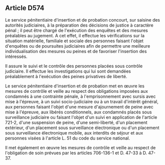 Article D574
----
Le service pénitentiaire d'insertion et de probation concourt, sur saisine des
autorités judiciaires, à la préparation des décisions de justice à caractère
pénal ; il peut être chargé de l'exécution des enquêtes et des mesures
préalables au jugement. A cet effet, il effectue les vérifications sur la
situation matérielle, familiale et sociale des personnes faisant l'objet
d'enquêtes ou de poursuites judiciaires afin de permettre une meilleure
individualisation des mesures ou peines et de favoriser l'insertion des
intéressés.

Il assure le suivi et le contrôle des personnes placées sous contrôle
judiciaire. Il effectue les investigations qui lui sont demandées préalablement
à l'exécution des peines privatives de liberté.

Le service pénitentiaire d'insertion et de probation met en œuvre les mesures de
contrôle et veille au respect des obligations imposées aux condamnés à une
contrainte pénale, à l'emprisonnement avec sursis avec mise à l'épreuve, à un
suivi socio-judiciaire ou à un travail d'intérêt général, aux personnes faisant
l'objet d'une mesure d'ajournement de peine avec mise à l'épreuve, aux libérés
conditionnels, aux condamnés placés sous surveillance judiciaire ou faisant
l'objet d'un suivi en application de l'article 721-2, d'une suspension de peine,
d'une semi-liberté, d'un placement extérieur, d'un placement sous surveillance
électronique ou d'un placement sous surveillance électronique mobile, aux
interdits de séjour et aux personnes visées à l'article L. 51 du code du service
national.

Il met également en œuvre les mesures de contrôle et veille au respect de
l'obligation de soin prévues par les articles 706-136-1 et D. 47-33 à D. 47-37.
